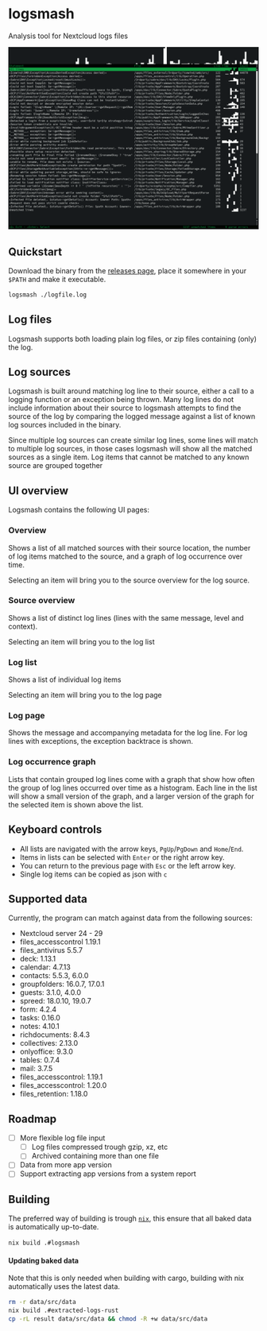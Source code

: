 # logsmash

Analysis tool for Nextcloud logs files

![Logsmash screenshot](./screenshots/screenshot.png)

## Quickstart

Download the binary from the [releases page](https://github.com/icewind1991/logsmash/releases), place it somewhere in
your `$PATH` and make it executable.

```bash
logsmash ./logfile.log
```

## Log files

Logsmash supports both loading plain log files, or zip files containing (only) the log.

## Log sources

Logsmash is built around matching log line to their source, either a call to a logging function or an exception being
thrown.
Many log lines do not include information about their source to logsmash attempts to find the source of the log by
comparing
the logged message against a list of known log sources included in the binary.

Since multiple log sources can create similar log lines, some lines will match to multiple log sources, in those cases
logsmash
will show all the matched sources as a single item.
Log items that cannot be matched to any known source are grouped together

## UI overview

Logsmash contains the following UI pages:

### Overview

Shows a list of all matched sources with their source location, the number of log items matched to the source, and a
graph of log occurrence over time.

Selecting an item will bring you to the source overview for the log source.

### Source overview

Shows a list of distinct log lines (lines with the same message, level and context).

Selecting an item will bring you to the log list

### Log list

Shows a list of individual log items

Selecting an item will bring you to the log page

### Log page

Shows the message and accompanying metadata for the log line. For log lines with exceptions, the exception backtrace is
shown.

### Log occurrence graph

Lists that contain grouped log lines come with a graph that show how often the group of log lines occurred over time as
a histogram.
Each line in the list will show a small version of the graph, and a larger version of the graph for the selected item is
shown above the list.

## Keyboard controls

- All lists are navigated with the arrow keys, `PgUp`/`PgDown` and `Home`/`End`.
- Items in lists can be selected with `Enter` or the right arrow key.
- You can return to the previous page with `Esc` or the left arrow key.
- Single log items can be copied as json with `c`

## Supported data

Currently, the program can match against data from the following sources:

- Nextcloud server 24 - 29
- files_accesscontrol 1.19.1
- files_antivirus 5.5.7
- deck: 1.13.1
- calendar: 4.7.13
- contacts: 5.5.3, 6.0.0
- groupfolders: 16.0.7, 17.0.1
- guests: 3.1.0, 4.0.0
- spreed: 18.0.10, 19.0.7
- form: 4.2.4
- tasks: 0.16.0
- notes: 4.10.1
- richdocuments: 8.4.3
- collectives: 2.13.0
- onlyoffice: 9.3.0
- tables: 0.7.4
- mail: 3.7.5
- files_accesscontrol: 1.19.1
- files_accesscontrol: 1.20.0
- files_retention: 1.18.0

## Roadmap

- [ ] More flexible log file input
    - [ ] Log files compressed trough gzip, xz, etc
    - [ ] Archived containing more than one file
- [ ] Data from more app version
- [ ] Support extracting app versions from a system report

## Building

The preferred way of building is trough [`nix`](https://nixos.org/download/#download-nix), this ensure that all baked
data is automatically up-to-date.

`nix build .#logsmash`

#### Updating baked data

Note that this is only needed when building with cargo, building with nix automatically uses the latest data.

```bash
rm -r data/src/data
nix build .#extracted-logs-rust
cp -rL result data/src/data && chmod -R +w data/src/data
```